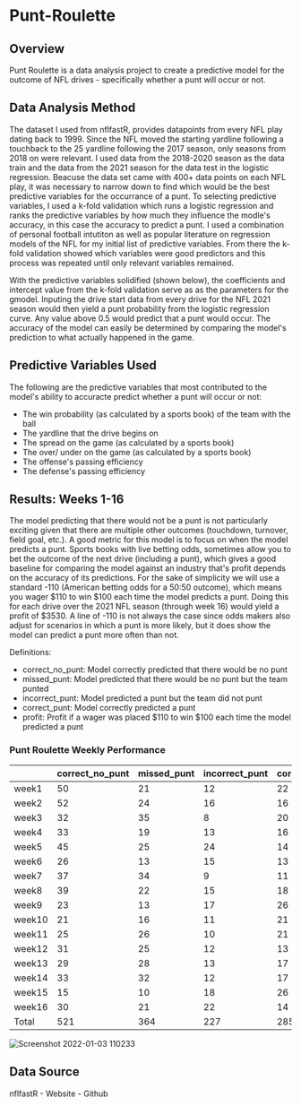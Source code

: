 # Punt-Roulette

## Overview
Punt Roulette is a data analysis project to create a predictive model for the outcome of NFL drives - specifically whether a punt will occur or not.      

## Data Analysis Method
The dataset I used from nflfastR, provides datapoints from every NFL play dating back to 1999.  Since the NFL moved the starting yardline following a touchback to the 25 yardline following the 2017 season, only seasons from 2018 on were relevant.  I used data from the 2018-2020 season as the data train and the data from the 2021 season for the data test in the logistic regression.  Beacuse the data set came with 400+ data points on each NFL play, it was necessary to narrow down to find which would be the best predictive variables for the occurrance of a punt.  To selecting predictive variables, I used a k-fold validation which runs a logistic regression and ranks the predictive variables by how much they influence the modle's accuracy, in this case the accuracy to predict a punt.  I used a combination of personal football intutiton as well as popular literature on regression models of the NFL for my initial list of predictive variables.  From there the k-fold validation showed which variables were good predictors and this process was repeated until only relevant variables remained. 

With the predictive variables solidified (shown below), the coefficients and intercept value from the k-fold validation serve as as the parameters for the gmodel.  Inputing the drive start data from every drive for the NFL 2021 season would then yield a punt probability from the logistic regression curve.  Any value above 0.5 would predict that a punt would occur.  The accuracy of the model can easily be determined by comparing the model's prediction to what actually happened in the game.  


## Predictive Variables Used
The following are the predictive variables that most contributed to the model's ability to accuracte predict whether a punt will occur or not:
- The win probability (as calculated by a sports book) of the team with the ball
- The yardline that the drive begins on
- The spread on the game (as calculated by a sports book)
- The over/ under on the game (as calculated by a sports book)
- The offense's passing efficiency
- The defense's passing efficiency


## Results: Weeks 1-16

The model predicting that there would not be a punt is not particularly exciting given that there are multiple other outcomes (touchdown, turnover, field goal, etc.).  A good metric for this model is to focus on when the model predicts a punt.  Sports books with live betting odds, sometimes allow you to bet the outcome of the next drive (including a punt), which gives a good baseline for comparing the model against an industry that's profit depends on the accuracy of its predictions.  For the sake of simplicity we will use a standard -110 (American betting odds for a 50:50 outcome), which means you wager $110 to win $100 each time the model predicts a punt.  Doing this for each drive over the 2021 NFL season (through week 16) would yield a profit of $3530.  A line of -110 is not always the case since odds makers also adjust for scenarios in which a punt is more likely, but it does show the model can predict a punt more often than not.

Definitions:
- correct_no_punt: Model correctly predicted that there would be no punt
- missed_punt: Model predicted that there would be no punt but the team punted
- incorrect_punt: Model predicted a punt but the team did not punt
- correct_punt: Model correctly predicted a punt
- profit: Profit if a wager was placed $110 to win $100 each time the model predicted a punt

### Punt Roulette Weekly Performance
|        | correct_no_punt | missed_punt | incorrect_punt | correct_punt | profit  |
|--------|-----------------|-------------|----------------|--------------|---------|
| week1  | 50              | 21          | 12             | 22           | $880    |
| week2  | 52              | 24          | 16             | 16           | -$160   |
| week3  | 32              | 35          | 8              | 20           | $1,120  |
| week4  | 33              | 19          | 13             | 16           | $170    |
| week5  | 45              | 25          | 24             | 14           | -$1,240 |
| week6  | 26              | 13          | 15             | 13           | -$350   |
| week7  | 37              | 34          | 9              | 11           | $110    |
| week8  | 39              | 22          | 15             | 18           | $150    |
| week9  | 23              | 13          | 17             | 26           | $730    |
| week10 | 21              | 16          | 11             | 21           | $890    |
| week11 | 25              | 26          | 10             | 21           | $1,000  |
| week12 | 31              | 25          | 12             | 13           | -$20    |
| week13 | 29              | 28          | 13             | 17           | $270    |
| week14 | 33              | 32          | 12             | 17           | $380    |
| week15 | 15              | 10          | 18             | 26           | $620    |
| week16 | 30              | 21          | 22             | 14           | -$1,020 |
| Total  | 521             | 364         | 227            | 285          | $3,530  |


![Screenshot 2022-01-03 110233](https://user-images.githubusercontent.com/96963289/147952840-5cf1c5b4-42e1-4114-b1ce-0b97f275d909.jpg)


## Data Source
nflfastR - Website - Github

